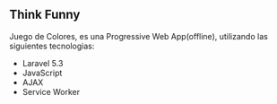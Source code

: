 ## Think Funny

Juego de Colores, es una Progressive Web App(offline), utilizando las siguientes tecnologias:

- Laravel 5.3
- JavaScript
- AJAX
- Service Worker